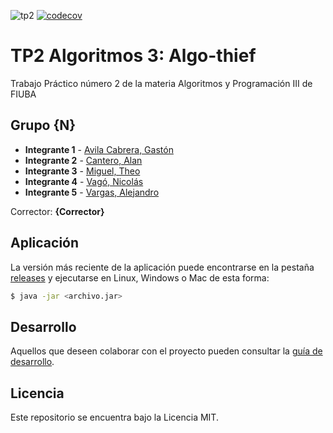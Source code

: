 ![tp2](https://github.com/avilagaston9/algo3_tp2/actions/workflows/build.yml/badge.svg) [![codecov](https://codecov.io/gh/avilagaston9/algo3_tp2/branch/master/graph/badge.svg)](https://codecov.io/gh/avilagaston9/algo3_tp2)

# TP2 Algoritmos 3: Algo-thief

Trabajo Práctico número 2 de la materia Algoritmos y Programación III de FIUBA

## Grupo {N}

* **Integrante 1** - [Avila Cabrera, Gastón](https://github.com/avilagaston9)
* **Integrante 2** - [Cantero, Alan](https://github.com/CanteroAlann)
* **Integrante 3** - [Miguel, Theo](https://github.com/TheoMiguel)
* **Integrante 4** - [Vagó, Nicolás](https://github.com/nicolas2000fiuba)
* **Integrante 5** - [Vargas, Alejandro](https://github.com/alevargas-gif)

Corrector: **{Corrector}**

## Aplicación

La versión más reciente de la aplicación puede encontrarse en la pestaña [releases](https://github.com/avilagaston9/algo3_tp2/releases/latest) y ejecutarse en Linux, Windows o Mac de esta forma:

```bash
$ java -jar <archivo.jar>
```

## Desarrollo

Aquellos que deseen colaborar con el proyecto pueden consultar la [guía de desarrollo](./docs/Desarrollo.md).

## Licencia

Este repositorio se encuentra bajo la Licencia MIT.
